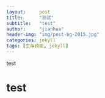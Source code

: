 ```yaml
---
layout:     post
title:      "测试"
subtitle:   "test"
author:     "jianhua"
header-img: "img/post-bg-2015.jpg"
categories: jekyll
tags: [生存技能, jekyll]
---
```

test
# test